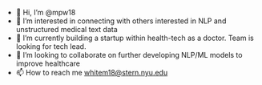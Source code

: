 - 👋 Hi, I’m @mpw18
- 👀 I’m interested in connecting with others interested in NLP and unstructured medical text data
- 🌱 I’m currently building a startup within health-tech as a doctor. Team is looking for tech lead.  
- 💞️ I’m looking to collaborate on further developing NLP/ML models to improve healthcare 
- 📫 How to reach me whitem18@stern.nyu.edu

<!---
mpw18/mpw18 is a ✨ special ✨ repository because its `README.md` (this file) appears on your GitHub profile.
You can click the Preview link to take a look at your changes.
--->
